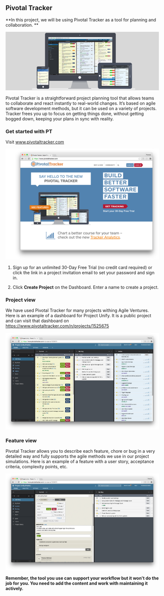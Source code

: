 ## Pivotal Tracker
**In this project, we will be using Pivotal Tracker as a tool for planning and collaboration. **

![](pt_quick_start.png)

Pivotal Tracker is a straightforward project planning tool that allows teams to collaborate and react instantly to real-world changes. It’s based on agile software development methods, but it can be used on a variety of projects. Tracker frees you up to focus on getting things done, without getting bogged down, keeping your plans in sync with reality.

### Get started with PT
Visit www.pivotaltracker.com

![](pt_landing.png)
1. Sign up for an unlimited 30-Day Free Trial (no credit card required) or click the link in a project invitation email to set your password and sign in.

2. Click **Create Project** on the Dashboard. Enter a name to create a project.

### Project view
We have used Pivotal Tracker for many projects withing Agile Ventures. Here is an example of a dashboard for Project Unify. It is a public project and can visit that dashboard on https://www.pivotaltracker.com/n/projects/1525675

![](pt_overview.png)
### Feature view
Pivotal Tracker allows you to describe each feature, chore or bug in a very detailed way and fully supports the agile methods we use in our project simulations. Here is an example of a feature with a user story, acceptance criteria, complexity points, etc. 

![](pt_single_feature.png)

**Remember, the tool you use can support your workflow but it won't do the job for you. You need to add the content and work with maintaining it actively.** 







